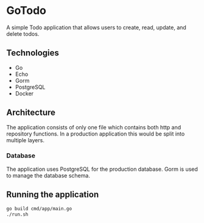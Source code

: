 # GoTodo

A simple Todo application that allows users to create, read, update, and delete todos.

## Technologies
- Go
- Echo
- Gorm
- PostgreSQL
- Docker

## Architecture

The application consists of only one file which contains both http and repository functions. In a production application this would be split into multiple layers.

### Database
The application uses PostgreSQL for the production database. Gorm is used to manage the database schema.

## Running the application
```bash
go build cmd/app/main.go
./run.sh
```

